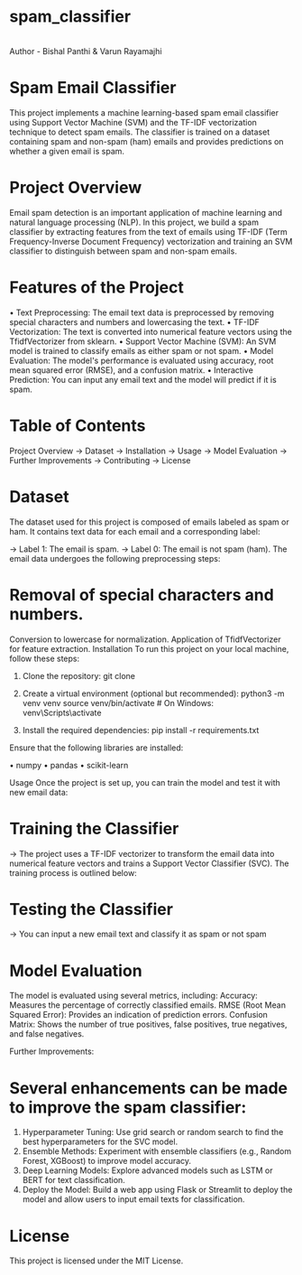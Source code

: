 # spam_classifier
<br>
Author - Bishal Panthi & Varun Rayamajhi

<h1>Spam Email Classifier</h1>
This project implements a machine learning-based spam email classifier using Support Vector Machine (SVM) and the TF-IDF vectorization technique to detect spam emails. The classifier is trained on a dataset containing spam and non-spam (ham) emails and provides predictions on whether a given email is spam.

<h1>Project Overview</h1>
Email spam detection is an important application of machine learning and natural language processing (NLP). In this project, we build a spam classifier by extracting features from the text of emails using TF-IDF (Term Frequency-Inverse Document Frequency) vectorization and training an SVM classifier to distinguish between spam and non-spam emails.

<h1>Features of the Project</h1>
• Text Preprocessing: The email text data is preprocessed by removing special characters and numbers and lowercasing the text.
• TF-IDF Vectorization: The text is converted into numerical feature vectors using the TfidfVectorizer from sklearn.
• Support Vector Machine (SVM): An SVM model is trained to classify emails as either spam or not spam.
• Model Evaluation: The model's performance is evaluated using accuracy, root mean squared error (RMSE), and a confusion matrix.
• Interactive Prediction: You can input any email text and the model will predict if it is spam.

<h1>Table of Contents</h1>
Project Overview &rarr; Dataset &rarr; Installation &rarr; Usage &rarr; Model Evaluation &rarr; Further Improvements &rarr; Contributing &rarr; License



<h1>Dataset</h1>
The dataset used for this project is composed of emails labeled as spam or ham. It contains text data for each email and a corresponding label:

→ Label 1: The email is spam.
→ Label 0: The email is not spam (ham).
The email data undergoes the following preprocessing steps:

<h1>Removal of special characters and numbers.</h1>
Conversion to lowercase for normalization.
Application of TfidfVectorizer for feature extraction.
Installation
To run this project on your local machine, follow these steps:

1) Clone the repository:
git clone <repository-url>

2) Create a virtual environment (optional but recommended):
python3 -m venv venv
source venv/bin/activate   # On Windows: venv\Scripts\activate

3) Install the required dependencies:
pip install -r requirements.txt


Ensure that the following libraries are installed:

• numpy
• pandas
• scikit-learn

Usage
Once the project is set up, you can train the model and test it with new email data:

<h1>Training the Classifier</h1>
→ The project uses a TF-IDF vectorizer to transform the email data into numerical feature vectors and trains a Support Vector Classifier (SVC). The training process is outlined below:

<h1>Testing the Classifier</h1>
→ You can input a new email text and classify it as spam or not spam

<h1>Model Evaluation</h1>
The model is evaluated using several metrics, including:
        Accuracy: Measures the percentage of correctly classified emails.
        RMSE (Root Mean Squared Error): Provides an indication of prediction errors.
        Confusion Matrix: Shows the number of true positives, false positives, true negatives, and false negatives.

Further Improvements:

<h1> Several enhancements can be made to improve the spam classifier: </h1>

1) Hyperparameter Tuning: Use grid search or random search to find the best hyperparameters for the SVC model.
2) Ensemble Methods: Experiment with ensemble classifiers (e.g., Random Forest, XGBoost) to improve model accuracy.
3) Deep Learning Models: Explore advanced models such as LSTM or BERT for text classification.
4) Deploy the Model: Build a web app using Flask or Streamlit to deploy the model and allow users to input email texts for classification.    


<h1> License </h1>
This project is licensed under the MIT License.

</br>